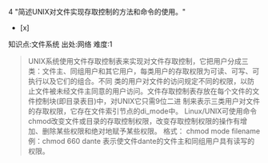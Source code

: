 4
"简述UNIX对文件实现存取控制的方法和命令的使用。"
- [x]

知识点:文件系统
出处:网络
难度:1
> UNIX系统使用文件存取控制表来实现对文件存取控制，它把用户分成三类：文件主、同组用户和其它用户，每类用户的存取权限为可读、可写、可执行以及它们的组合。不同
> 类的用户对文件的访问规定不同的权限，以防止文件被未经文件主同意的用户访问。文件存取控制表存放在每个文件的文件控制块(即目录表目)中，对UNIX它只需9位二进
> 制来表示三类用户对文件的存取权限，它存在文件索引节点的di_mode中。
> Linux/UNIX可使用命令chmod改变文件或目录的存取控制权限，改变存取控制权限的操作有增加、删除某些权限和绝对地赋予某些权限。 格式： chmod
> mode filename 例：chmod 660 dante 表示使文件dante的文件主和同组用户具有读写的权限。
